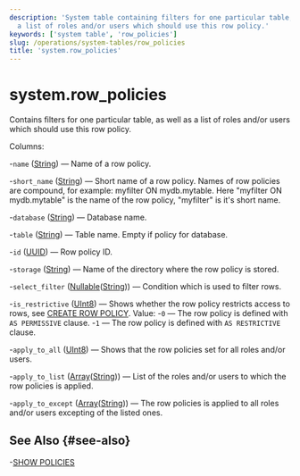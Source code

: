 ```yaml
---
description: 'System table containing filters for one particular table, as well as
  a list of roles and/or users which should use this row policy.'
keywords: ['system table', 'row_policies']
slug: /operations/system-tables/row_policies
title: 'system.row_policies'
---
```


# system.row_policies

Contains filters for one particular table, as well as a list of roles and/or users which should use this row policy.

Columns:

-`name` ([String](../../sql-reference/data-types/string.md)) — Name of a row policy.

-`short_name` ([String](../../sql-reference/data-types/string.md)) — Short name of a row policy. Names of row policies are compound, for example: myfilter ON mydb.mytable. Here "myfilter ON mydb.mytable" is the name of the row policy, "myfilter" is it's short name.

-`database` ([String](../../sql-reference/data-types/string.md)) — Database name.

-`table` ([String](../../sql-reference/data-types/string.md)) — Table name. Empty if policy for database.

-`id` ([UUID](../../sql-reference/data-types/uuid.md)) — Row policy ID.

-`storage` ([String](../../sql-reference/data-types/string.md)) — Name of the directory where the row policy is stored.

-`select_filter` ([Nullable](../../sql-reference/data-types/nullable.md)([String](../../sql-reference/data-types/string.md))) — Condition which is used to filter rows.

-`is_restrictive` ([UInt8](/sql-reference/data-types/int-uint#integer-ranges)) — Shows whether the row policy restricts access to rows, see [CREATE ROW POLICY](/sql-reference/statements/create/row-policy). Value:
-`0` — The row policy is defined with `AS PERMISSIVE` clause.
-`1` — The row policy is defined with `AS RESTRICTIVE` clause.

-`apply_to_all` ([UInt8](/sql-reference/data-types/int-uint#integer-ranges)) — Shows that the row policies set for all roles and/or users.

-`apply_to_list` ([Array](../../sql-reference/data-types/array.md)([String](../../sql-reference/data-types/string.md))) — List of the roles and/or users to which the row policies is applied.

-`apply_to_except` ([Array](../../sql-reference/data-types/array.md)([String](../../sql-reference/data-types/string.md))) — The row policies is applied to all roles and/or users excepting of the listed ones.

## See Also {#see-also}

-[SHOW POLICIES](/sql-reference/statements/show#show-policies)
